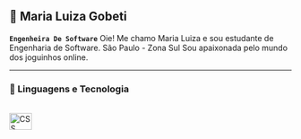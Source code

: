 ## 🤖 Maria Luiza Gobeti 

**`Engenheira De Software`**
Oie! Me chamo Maria Luiza e sou estudante de Engenharia de Software. 
São Paulo - Zona Sul 
Sou apaixonada pelo mundo dos joguinhos online.
___
 ### 🤖 Linguagens e Tecnologia 
<div style ="display : inline_block"><br>
 <img align="center"   title="CSS" height ="30" width="40" src="https://cdn.jsdelivr.net/gh/devicons/devicon@latest/icons/css3/css3-original.svg"/>


 
          

